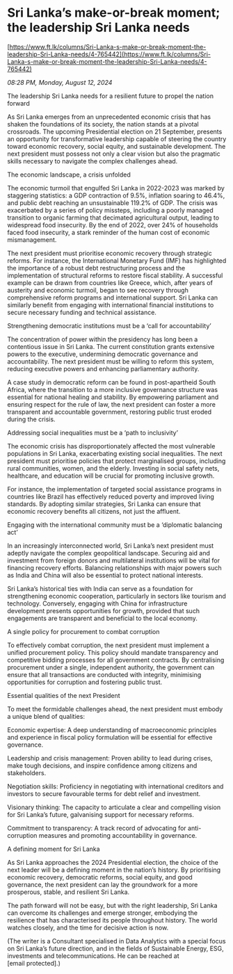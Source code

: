 # Sri Lanka’s make-or-break moment; the leadership Sri Lanka needs

[https://www.ft.lk/columns/Sri-Lanka-s-make-or-break-moment-the-leadership-Sri-Lanka-needs/4-765442](https://www.ft.lk/columns/Sri-Lanka-s-make-or-break-moment-the-leadership-Sri-Lanka-needs/4-765442)

*08:28 PM, Monday, August 12, 2024*

The leadership Sri Lanka needs for a resilient future to propel the nation forward

As Sri Lanka emerges from an unprecedented economic crisis that has shaken the foundations of its society, the nation stands at a pivotal crossroads. The upcoming Presidential election on 21 September, presents an opportunity for transformative leadership capable of steering the country toward economic recovery, social equity, and sustainable development. The next president must possess not only a clear vision but also the pragmatic skills necessary to navigate the complex challenges ahead.

The economic landscape, a crisis unfolded

The economic turmoil that engulfed Sri Lanka in 2022-2023 was marked by staggering statistics: a GDP contraction of 9.5%, inflation soaring to 46.4%, and public debt reaching an unsustainable 119.2% of GDP. The crisis was exacerbated by a series of policy missteps, including a poorly managed transition to organic farming that decimated agricultural output, leading to widespread food insecurity. By the end of 2022, over 24% of households faced food insecurity, a stark reminder of the human cost of economic mismanagement.

The next president must prioritise economic recovery through strategic reforms. For instance, the International Monetary Fund (IMF) has highlighted the importance of a robust debt restructuring process and the implementation of structural reforms to restore fiscal stability. A successful example can be drawn from countries like Greece, which, after years of austerity and economic turmoil, began to see recovery through comprehensive reform programs and international support. Sri Lanka can similarly benefit from engaging with international financial institutions to secure necessary funding and technical assistance.

Strengthening democratic institutions must be a ‘call for accountability’

The concentration of power within the presidency has long been a contentious issue in Sri Lanka. The current constitution grants extensive powers to the executive, undermining democratic governance and accountability. The next president must be willing to reform this system, reducing executive powers and enhancing parliamentary authority.

A case study in democratic reform can be found in post-apartheid South Africa, where the transition to a more inclusive governance structure was essential for national healing and stability. By empowering parliament and ensuring respect for the rule of law, the next president can foster a more transparent and accountable government, restoring public trust eroded during the crisis.

Addressing social inequalities must be a ‘path to inclusivity’

The economic crisis has disproportionately affected the most vulnerable populations in Sri Lanka, exacerbating existing social inequalities. The next president must prioritise policies that protect marginalised groups, including rural communities, women, and the elderly. Investing in social safety nets, healthcare, and education will be crucial for promoting inclusive growth.

For instance, the implementation of targeted social assistance programs in countries like Brazil has effectively reduced poverty and improved living standards. By adopting similar strategies, Sri Lanka can ensure that economic recovery benefits all citizens, not just the affluent.

Engaging with the international community must be a ‘diplomatic balancing act’

In an increasingly interconnected world, Sri Lanka’s next president must adeptly navigate the complex geopolitical landscape. Securing aid and investment from foreign donors and multilateral institutions will be vital for financing recovery efforts. Balancing relationships with major powers such as India and China will also be essential to protect national interests.

Sri Lanka’s historical ties with India can serve as a foundation for strengthening economic cooperation, particularly in sectors like tourism and technology. Conversely, engaging with China for infrastructure development presents opportunities for growth, provided that such engagements are transparent and beneficial to the local economy.

A single policy for procurement to combat corruption

To effectively combat corruption, the next president must implement a unified procurement policy. This policy should mandate transparency and competitive bidding processes for all government contracts. By centralising procurement under a single, independent authority, the government can ensure that all transactions are conducted with integrity, minimising opportunities for corruption and fostering public trust.

Essential qualities of the next President

To meet the formidable challenges ahead, the next president must embody a unique blend of qualities:

Economic expertise: A deep understanding of macroeconomic principles and experience in fiscal policy formulation will be essential for effective governance.

Leadership and crisis management: Proven ability to lead during crises, make tough decisions, and inspire confidence among citizens and stakeholders.

Negotiation skills: Proficiency in negotiating with international creditors and investors to secure favourable terms for debt relief and investment.

Visionary thinking: The capacity to articulate a clear and compelling vision for Sri Lanka’s future, galvanising support for necessary reforms.

Commitment to transparency: A track record of advocating for anti-corruption measures and promoting accountability in governance.

A defining moment for Sri Lanka

As Sri Lanka approaches the 2024 Presidential election, the choice of the next leader will be a defining moment in the nation’s history. By prioritising economic recovery, democratic reforms, social equity, and good governance, the next president can lay the groundwork for a more prosperous, stable, and resilient Sri Lanka.

The path forward will not be easy, but with the right leadership, Sri Lanka can overcome its challenges and emerge stronger, embodying the resilience that has characterised its people throughout history. The world watches closely, and the time for decisive action is now.

(The writer is a Consultant specialised in Data Analytics with a special focus on Sri Lanka’s future direction, and in the fields of Sustainable Energy, ESG, investments and telecommunications. He can be reached at [email protected].)

